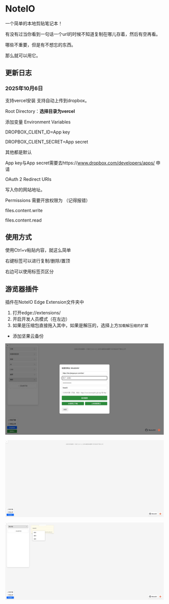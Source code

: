 # NoteIO

一个简单的本地剪贴笔记本！

有没有过当你看到一句话一个url的时候不知道复制在哪儿存着，然后有空再看。

哪些不重要，但是有不想忘的东西。

那么就可以用它。

## 更新日志
### 2025年10月6日
支持vercel安装 支持自动上传到dropbox。

Root Directory：**选择目录为vercel**

添加变量 Environment Variables

DROPBOX_CLIENT_ID=App key

DROPBOX_CLIENT_SECRET=App secret

其他都是默认

App key与App secret需要去https://www.dropbox.com/developers/apps/ 申请

OAuth 2
Redirect URIs

写入你的网站地址。

Permissions 需要开放权限为 （记得报错）

files.content.write

files.content.read

## 使用方式

使用Ctrl+v粘贴内容，就这么简单

右键标签可以进行复制/删除/置顶

右边可以使用标签页区分

## 游览器插件

插件在NoteIO Edge Extension文件夹中

1. 打开edge://extensions/
2. 开启开发人员模式（在左边）
3. 如果是压缩包直接拖入其中，如果是解压的，选择上方`加载解压缩的扩展`

- 添加坚果云备份

![](./image/3.jpg)

![](./image/1.jpg)

![](./image/2.jpg)
